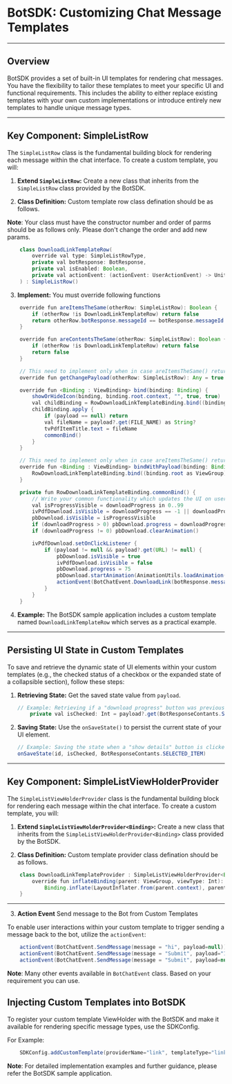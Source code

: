 # BotSDK: Customizing Chat Message Templates

---

## Overview

BotSDK provides a set of built-in UI templates for rendering chat messages. You have the flexibility to tailor these templates to meet your specific UI and functional requirements. This includes the ability to either replace existing templates with your own custom implementations or introduce entirely new templates to handle unique message types.

---

## Key Component: SimpleListRow

The `SimpleListRow` class is the fundamental building block for rendering each message within the chat interface. To create a custom template, you will:

1.  **Extend `SimpleListRow`:** Create a new class that inherits from the `SimpleListRow` class provided by the BotSDK.

2.  **Class Definition:** Custom template row class defination should be as follows.

**Note**: Your class must have the constructor number and order of parms should be as follows only. Please don't change the order and add new params.

```java
    class DownloadLinkTemplateRow(
        override val type: SimpleListRowType,
        private val botResponse: BotResponse,
        private val isEnabled: Boolean,
        private val actionEvent: (actionEvent: UserActionEvent) -> Unit
    ) : SimpleListRow()
```

3.  **Implement:** You must override following functions

```java
    override fun areItemsTheSame(otherRow: SimpleListRow): Boolean {
        if (otherRow !is DownloadLinkTemplateRow) return false
        return otherRow.botResponse.messageId == botResponse.messageId && otherRow.isEnabled == isEnabled // If no UI update later once it is displayed then return false
    }

    override fun areContentsTheSame(otherRow: SimpleListRow): Boolean {
        if (otherRow !is DownloadLinkTemplateRow) return false
        return false
    }

    // This need to implement only when in case areItemsTheSame() returns true
    override fun getChangePayload(otherRow: SimpleListRow): Any = true

    override fun <Binding : ViewBinding> bind(binding: Binding) {
        showOrHideIcon(binding, binding.root.context, "", true, true)
        val childBinding = RowDownloadLinkTemplateBinding.bind((binding.root as ViewGroup).getChildAt(1))
        childBinding.apply {
            if (payload == null) return
            val fileName = payload?.get(FILE_NAME) as String?
            tvPdfItemTitle.text = fileName
            commonBind()
        }
    }

    // This need to implement only when in case areItemsTheSame() returns true
    override fun <Binding : ViewBinding> bindWithPayload(binding: Binding, payload: List<Any>) {
        RowDownloadLinkTemplateBinding.bind((binding.root as ViewGroup).getChildAt(1)).commonBind()
    }

    private fun RowDownloadLinkTemplateBinding.commonBind() {
        // Write your common functionality which updates the UI on user action
        val isProgressVisible = downloadProgress in 0..99
        ivPdfDownload.isVisible = downloadProgress == -1 || downloadProgress == 100
        pbDownload.isVisible = isProgressVisible
        if (downloadProgress > 0) pbDownload.progress = downloadProgress
        if (downloadProgress != 0) pbDownload.clearAnimation()

        ivPdfDownload.setOnClickListener {
            if (payload != null && payload?.get(URL) != null) {
                pbDownload.isVisible = true
                ivPdfDownload.isVisible = false
                pbDownload.progress = 75
                pbDownload.startAnimation(AnimationUtils.loadAnimation(root.context, com.kore.ui.R.anim.rotate_indefinitely))
                actionEvent(BotChatEvent.DownloadLink(botResponse.messageId, payload?.get(URL).toString(), payload?.get(FILE_NAME) as String?))
            }
        }
    }
```

4.  **Example:** The BotSDK sample application includes a custom template named `DownloadLinkTemplateRow` which serves as a practical example.

---

## Persisting UI State in Custom Templates

To save and retrieve the dynamic state of UI elements within your custom templates (e.g., the checked status of a checkbox or the expanded state of a collapsible section), follow these steps:

1.  **Retrieving State:** Get the saved state value from `payload`.

    ```java
    // Example: Retrieving if a "download progress" button was previously clicked.
        private val isChecked: Int = payload?.get(BotResponseContants.SELECTED_ITEM) as Boolean? ?: false
    ```

2.  **Saving State:** Use the `onSaveState()` to persist the current state of your UI element.

    ```java
    // Example: Saving the state when a "show details" button is clicked.
    onSaveState(id, isChecked, BotResponseContants.SELECTED_ITEM)
    ```

---

## Key Component: SimpleListViewHolderProvider

The `SimpleListViewHolderProvider` class is the fundamental building block for rendering each message within the chat interface. To create a custom template, you will:

1.  **Extend `SimpleListViewHolderProvider<Binding>`:** Create a new class that inherits from the `SimpleListViewHolderProvider<Binding>` class provided by the BotSDK.

2.  **Class Definition:** Custom template provider class defination should be as follows.

```java
    class DownloadLinkTemplateProvider : SimpleListViewHolderProvider<Binding>() {
        override fun inflateBinding(parent: ViewGroup, viewType: Int): Binding =
            Binding.inflate(LayoutInflater.from(parent.context), parent, false)
    }
```

---

3. **Action Event** Send message to the Bot from Custom Templates

To enable user interactions within your custom template to trigger sending a message back to the bot, utilize the `actionEvent`:

```java
    actionEvent(BotChatEvent.SendMessage(message = "hi", payload=null))
    actionEvent(BotChatEvent.SendMessage(message = "Submit", payload="12345")) // Here `message` will display on UI and `payload` will be sent to bot server
    actionEvent(BotChatEvent.SendMessage(message = "Submit", payload=null, attachments=attachments)) // Here `message` will display on UI , `payload` and 'attachments' will be sent to bot server.
```

**Note**: Many other events available in `BotChatEvent` class. Based on your requirement you can use.

## Injecting Custom Templates into BotSDK

To register your custom template ViewHolder with the BotSDK and make it available for rendering specific message types, use the SDKConfig.

For Example:

```java
    SDKConfig.addCustomTemplate(providerName="link", templateType="link", provider=DownloadLinkTemplateProvider(),templateRow=DownloadLinkTemplateRow::class)
```

**Note**: For detailed implementation examples and further guidance, please refer the BotSDK sample application.
